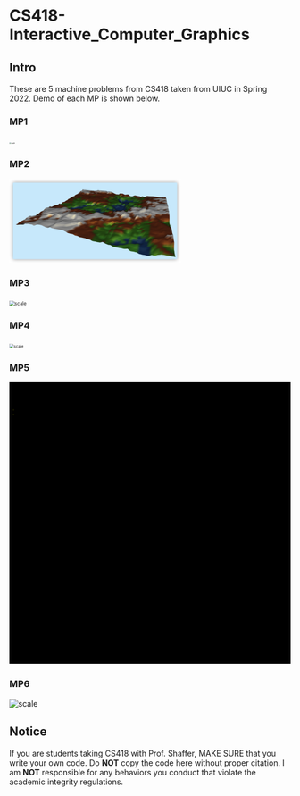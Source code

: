 # CS418-Interactive_Computer_Graphics

## Intro
These are 5 machine problems from CS418 taken from UIUC in Spring 2022. Demo of each MP is shown below.

### MP1

<img src="img/mp1.gif" alt="scale" style="zoom:20%;" />

### MP2

<img src="img/mp2.png" alt="scale" style="zoom:30%;" />

### MP3

<img src="img/mp3.gif" alt="scale" style="zoom:60%;" />

### MP4

<img src="img/mp4.gif" alt="scale" style="zoom:50%;" />

### MP5

<img src="img/mp5.gif" alt="scale" style="zoom:300%;" />

### MP6

<img src="img/mp6.gif" alt="scale" style="zoom:100%;" />

## Notice

If you are students taking CS418 with Prof. Shaffer, MAKE SURE that you write your own code. Do **NOT** copy the code here without proper citation. I am **NOT** responsible for any behaviors you conduct that violate the academic integrity regulations. 
